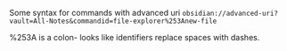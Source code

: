 
Some syntax for commands with advanced uri
`obsidian://advanced-uri?vault=All-Notes&commandid=file-explorer%253Anew-file`


%253A is a colon- looks like identifiers replace spaces with dashes. 

